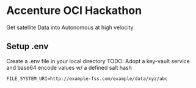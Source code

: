 # Accenture OCI Hackathon
Get satellite Data into Autonomous at high velocity

## Setup .env
Create a .env file in your local directory
TODO: Adopt a key-vault service and base64 encode values w/ a defined salt hash
```
FILE_SYSTEM_URI=http://example-fss.com/example/data/xyz/abc
```
